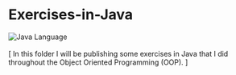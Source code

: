 # Exercises-in-Java
<img alt="Java Language" src="https://1.bp.blogspot.com/-iGcngsQpp_U/X-kDS0OTcPI/AAAAAAAAccg/UTu5XcZJ_YIWaxd1LLMEs6PWINKaIQtpQCLcBGAsYHQ/s700/POST_MAT.jpg" align="left"/>
<br><br>
[ In this folder I will be publishing some exercises in Java that I did throughout the Object Oriented Programming (OOP). ]
